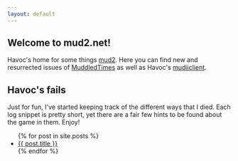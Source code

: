 ```yaml
---
layout: default
---
```


## Welcome to mud2.net!

Havoc's home for some things <a href="http://www.mudii.co.uk">mud2</a>. Here you can find new and resurrected issues of <a href="/muddledtimes/site/index.html">MuddledTimes</a> as well as Havoc's <a href="/mudiiclient">mudiiclient</a>.

## Havoc's fails

Just for fun, I've started keeping track of the different ways that I died. Each log snippet is pretty short, yet there are a fair few hints to be found about the game in them. Enjoy!

<ul>
  {% for post in site.posts %}
    <li>
      <a href="{{ post.url }}">{{ post.title }}</a>
    </li>
  {% endfor %}
</ul>
